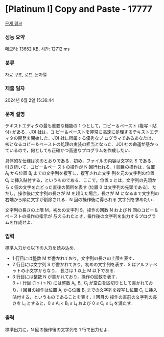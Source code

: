 # [Platinum I] Copy and Paste - 17777 

[문제 링크](https://www.acmicpc.net/problem/17777) 

### 성능 요약

메모리: 13652 KB, 시간: 12712 ms

### 분류

자료 구조, 로프, 문자열

### 제출 일자

2024년 6월 2일 15:36:44

### 문제 설명

<p>テキストエディタの最も重要な機能の 1 つとして，コピー＆ペースト (複写・貼付) がある．JOI 社は，コ ピー＆ペーストを非常に高速に処理するテキストエディタの開発を開始した．JOI 社に所属する優秀なプ ログラマであるあなたは，核となるコピー＆ペーストの処理の実装の担当となった．JOI 社の命運が懸かっ ているので，何としても正確かつ高速なプログラムを作成したい．</p>

<p>具体的な仕様は次のとおりである．初め，ファイルの内容は文字列 S である．引き続いて，コピー＆ペー ストの操作が N 回行われる．i 回目の操作は，位置 A<sub>i</sub> から位置 B<sub>i</sub> までの文字列を複写し，複写された文字 列を元の文字列の位置 C<sub>i</sub> に挿入貼付する，というものである．ここで，位置 x とは，文字列の先頭から x 個の文字をたどった直後の箇所を表す (位置 0 は文字列の先頭である)．ただし，操作後に文字列の長さが M を超えた場合，長さが M になるまで文字列の右端から順に文字が削除される．N 回の操作後に得られる 文字列を求めたい．</p>

<p>文字列の長さの上限 M，初めの文字列 S，操作の回数 N および N 回のコピー＆ペーストの操作の指示が 与えられたとき，操作後の文字列を出力するプログラムを作成せよ．</p>

### 입력 

 <p>標準入力から以下の入力を読み込め．</p>

<ul>
	<li>1 行目には整数 M が書かれており，文字列の長さの上限を表す．</li>
	<li>2 行目には文字列 S が書かれており，初めの文字列を表す．S はアルファベットの小文字からなり， 長さは 1 以上 M 以下である．</li>
	<li>3 行目には整数 N が書かれており，操作の回数を表す．<br>
	3 + i 行目 (1 ≤ i ≤ N) には整数 A<sub>i</sub>, B<sub>i</sub>, C<sub>i</sub> が空白を区切りとして書かれており，i 回目の操作は位置 A<sub>i</sub> から位置 B<sub>i</sub> までの文字列を複写し位置 C<sub>i</sub> に挿入貼付する，というものであることを表す．i 回目の 操作の直前の文字列の長さを L<sub>i</sub> とすると，0 ≤ A<sub>i</sub> < B<sub>i</sub> ≤ L<sub>i</sub> および 0 ≤ C<sub>i</sub> ≤ L<sub>i</sub> を満たす．</li>
</ul>

### 출력 

 <p>標準出力に，N 回の操作後の文字列を 1 行で出力せよ．</p>

